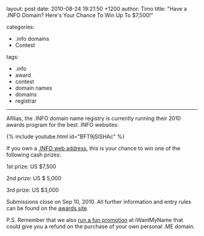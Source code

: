 layout: post
date: 2010-08-24 19:21:50 +1200
author: Timo
title: "Have a .INFO Domain? Here's Your Chance To Win Up To $7,500!"

categories:
  - .info domains
  - Contest

tags:
  - .info
  - award
  - contest
  - domain names
  - domains
  - registrar

----

Afilias, the .INFO domain name registry is currently running their 2010 awards program for the best .INFO websites:

{% include youtube.html id="BFT9jSlSHAc" %}

If you own a [.INFO web address](https://iwantmyname.com/domains/info-domain-name-registration-for-information), this is your chance to win one of the following cash prizes:

1st prize: US $7,500

2nd prize: US $ 5,000

3rd prize: US $3,000

Submissions close on Sep 10, 2010. All further information and entry rules can be found on the [awards site](http://info-award.info).

P.S. Remember that we also [run a fun promotion](https://iwantmyname.com/blog/2010/08/want-a-free-me-domain.html) at iWantMyName that could give you a refund on the purchase of your own personal .ME domain.
